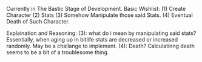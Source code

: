 Currently in The Bastic Stage of Development.
Basic Wishlist:
(1)	Create Character
(2)	Stats
(3)	Somehow Manipulate those said Stats.
(4)	Eventual Death of Such Character.

Explaination and Reasoning:
	(3): what do i mean by manipulating said stats?
		Essentially, when aging up in bitlife stats are decreased or increased randomly.
		May be a challange to implement.
	(4): Death?
		Calculatinng death seems to be a bit of a troublesome thing.
		
